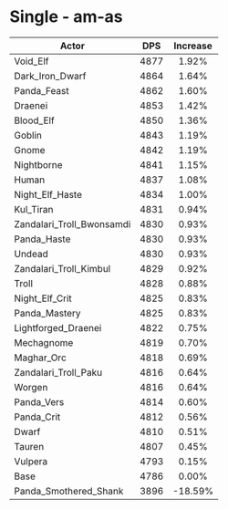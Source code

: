 # Single - am-as
| Actor | DPS | Increase |
|---|:---:|:---:|
|Void_Elf|4877|1.92%|
|Dark_Iron_Dwarf|4864|1.64%|
|Panda_Feast|4862|1.60%|
|Draenei|4853|1.42%|
|Blood_Elf|4850|1.36%|
|Goblin|4843|1.19%|
|Gnome|4842|1.19%|
|Nightborne|4841|1.15%|
|Human|4837|1.08%|
|Night_Elf_Haste|4834|1.00%|
|Kul_Tiran|4831|0.94%|
|Zandalari_Troll_Bwonsamdi|4830|0.93%|
|Panda_Haste|4830|0.93%|
|Undead|4830|0.93%|
|Zandalari_Troll_Kimbul|4829|0.92%|
|Troll|4828|0.88%|
|Night_Elf_Crit|4825|0.83%|
|Panda_Mastery|4825|0.83%|
|Lightforged_Draenei|4822|0.75%|
|Mechagnome|4819|0.70%|
|Maghar_Orc|4818|0.69%|
|Zandalari_Troll_Paku|4816|0.64%|
|Worgen|4816|0.64%|
|Panda_Vers|4814|0.60%|
|Panda_Crit|4812|0.56%|
|Dwarf|4810|0.51%|
|Tauren|4807|0.45%|
|Vulpera|4793|0.15%|
|Base|4786|0.00%|
|Panda_Smothered_Shank|3896|-18.59%|
